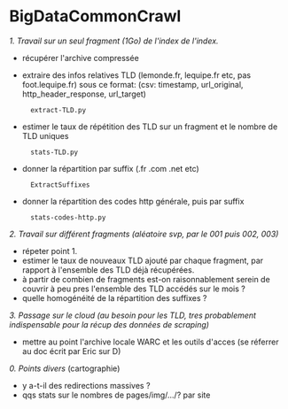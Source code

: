 # BigDataCommonCrawl

*1. Travail sur un  seul fragment (1Go) de l'index de l'index.*
- récupérer l'archive compressée

- extraire des infos relatives TLD (lemonde.fr, lequipe.fr etc, pas foot.lequipe.fr) sous ce format: (csv: timestamp, url_original, http_header_response, url_target)

        extract-TLD.py

- estimer le taux de répétition des TLD sur un fragment et le nombre de TLD uniques

        stats-TLD.py

- donner la répartition par suffix (.fr .com .net etc)

        ExtractSuffixes

- donner la répartition des codes http générale, puis par suffix

        stats-codes-http.py

*2. Travail sur différent fragments (aléatoire svp, par le 001 puis 002, 003)*
- répeter point 1.
- estimer le taux de nouveaux TLD ajouté par chaque fragment, par rapport à l'ensemble des TLD déjà récupérées.
- à partir de combien de fragments est-on raisonnablement serein de couvrir à peu pres l'ensemble des TLD accédés sur le mois ?
- quelle homogénéité de la répartition des suffixes ?

*3. Passage sur le cloud*
_(au besoin pour les TLD, tres probablement indispensable pour la récup des données de scraping)_
- mettre au point l'archive locale WARC et les outils d'acces
(se réferrer au doc écrit par Eric sur D)

*0. Points divers*
(cartographie)
- y a-t-il des redirections massives ?
- qqs stats sur le nombres de pages/img/.../? par site
